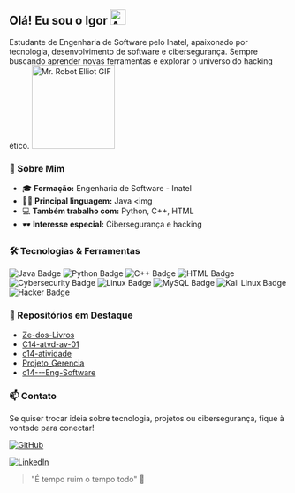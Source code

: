 ## Olá! Eu sou o Igor <img src="https://raw.githubusercontent.com/7oSkaaa/7oSkaaa/refs/heads/main/Images/about_me.gif" alt="About Me Gif" height="28">

Estudante de Engenharia de Software pelo Inatel, apaixonado por tecnologia, desenvolvimento de software e cibersegurança. Sempre buscando aprender novas ferramentas e explorar o universo do hacking ético.  <img src="https://media.giphy.com/media/v1.Y2lkPTc5MGI3NjExdjFvM2hrdXYxZWtmZnlkcjUwdTdwbTB4dTI4eWt4a3N4MHpiOHM0MiZlcD12MV9naWZzX3NlYXJjaCZjdD1n/lp3GUtG2waC88/giphy.gif" alt="Mr. Robot Elliot GIF" alt="Descrição" width="150">


### 🚀 Sobre Mim

- 🎓 **Formação:** Engenharia de Software - Inatel            
- 🧑‍💻 **Principal linguagem:** Java  <img 
- 💻 **Também trabalho com:** Python, C++, HTML
- 🕶️ **Interesse especial:** Cibersegurança e hacking


### 🛠️ Tecnologias & Ferramentas

![Java Badge](https://img.shields.io/badge/Java-ED8B00?style=for-the-badge&logo=java&logoColor=white)
![Python Badge](https://img.shields.io/badge/Python-3776AB?style=for-the-badge&logo=python&logoColor=white)
![C++ Badge](https://img.shields.io/badge/C++-00599C?style=for-the-badge&logo=cplusplus&logoColor=white)
![HTML Badge](https://img.shields.io/badge/HTML5-E34F26?style=for-the-badge&logo=html5&logoColor=white)
![Cybersecurity Badge](https://img.shields.io/badge/Cybersecurity-232F3E?style=for-the-badge&logo=protonvpn&logoColor=white)
![Linux Badge](https://img.shields.io/badge/Linux-FCC624?style=for-the-badge&logo=linux&logoColor=black)
![MySQL Badge](https://img.shields.io/badge/MySQL-4479A1?style=for-the-badge&logo=mysql&logoColor=white)
![Kali Linux Badge](https://img.shields.io/badge/Kali_Linux-557C94?style=for-the-badge&logo=kalilinux&logoColor=white)
![Hacker Badge](https://img.shields.io/badge/Hacker-EA1B2F?style=for-the-badge&logo=hackthebox&logoColor=white)


### 🌟 Repositórios em Destaque

- [Ze-dos-Livros](https://github.com/C14-2025/Ze-dos-Livros)
- [C14-atvd-av-01](https://github.com/Sanak3/C14-atvd-av-01)
- [c14-atividade](https://github.com/Sanak3/c14-atividade)
- [Projeto_Gerencia](https://github.com/AndreLomb/Projeto_Gerencia)
- [c14---Eng-Software](https://github.com/Sanak3/c14---Eng-Software)


### 📫 Contato

Se quiser trocar ideia sobre tecnologia, projetos ou cibersegurança, fique à vontade para conectar!

[![GitHub](https://img.shields.io/badge/GitHub-181717?style=for-the-badge&logo=github&logoColor=white)](https://github.com/Sanak3)

[![LinkedIn](https://img.shields.io/badge/LinkedIn-0A66C2?style=for-the-badge&logo=linkedin&logoColor=white)](https://www.linkedin.com/in/igor-araujo-f/)

> "É tempo ruim o tempo todo" 🥋



